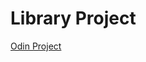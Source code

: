 # Library Project
[Odin Project](https://www.theodinproject.com/lessons/node-path-javascript-library)
